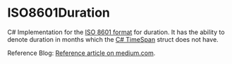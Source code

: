 # ISO8601Duration
C# Implementation for the [ ISO 8601 format](https://en.wikipedia.org/wiki/ISO_8601) for duration. It has the ability to denote duration in months which the [C# TimeSpan](https://learn.microsoft.com/en-us/dotnet/api/system.timespan) struct does not have.

Reference Blog: [Reference article on medium.com](https://medium.com/p/0fabc5335be4).
